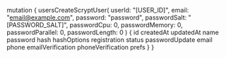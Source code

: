 mutation {
    usersCreateScryptUser(
        userId: "[USER_ID]",
        email: "email@example.com",
        password: "password",
        passwordSalt: "[PASSWORD_SALT]",
        passwordCpu: 0,
        passwordMemory: 0,
        passwordParallel: 0,
        passwordLength: 0
    ) {
        id
        createdAt
        updatedAt
        name
        password
        hash
        hashOptions
        registration
        status
        passwordUpdate
        email
        phone
        emailVerification
        phoneVerification
        prefs
    }
}
